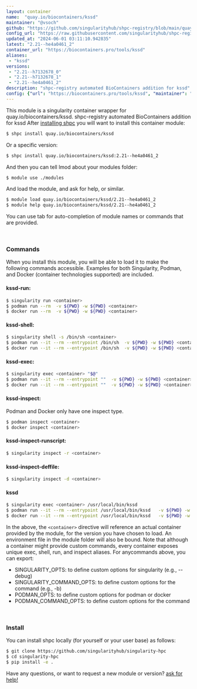 ```yaml
---
layout: container
name:  "quay.io/biocontainers/kssd"
maintainer: "@vsoch"
github: "https://github.com/singularityhub/shpc-registry/blob/main/quay.io/biocontainers/kssd/container.yaml"
config_url: "https://raw.githubusercontent.com/singularityhub/shpc-registry/main/quay.io/biocontainers/kssd/container.yaml"
updated_at: "2024-06-01 03:11:10.942835"
latest: "2.21--he4a0461_2"
container_url: "https://biocontainers.pro/tools/kssd"
aliases:
 - "kssd"
versions:
 - "2.21--h7132678_0"
 - "2.21--h7132678_1"
 - "2.21--he4a0461_2"
description: "shpc-registry automated BioContainers addition for kssd"
config: {"url": "https://biocontainers.pro/tools/kssd", "maintainer": "@vsoch", "description": "shpc-registry automated BioContainers addition for kssd", "latest": {"2.21--he4a0461_2": "sha256:dd1d9f16ac714ef3e395cca68fdcb5112d354e6c1a9a5a4a80c41686e8556853"}, "tags": {"2.21--h7132678_0": "sha256:0689f82346b3e9c007f48baa8d1dfa0558b01ff66d26e09dc0693032ae608f16", "2.21--h7132678_1": "sha256:2f1c6d168303359e09d69149b9546519277b4c48b97653f20896b251db4ef7a1", "2.21--he4a0461_2": "sha256:dd1d9f16ac714ef3e395cca68fdcb5112d354e6c1a9a5a4a80c41686e8556853"}, "docker": "quay.io/biocontainers/kssd", "aliases": {"kssd": "/usr/local/bin/kssd"}}
---
```


This module is a singularity container wrapper for quay.io/biocontainers/kssd.
shpc-registry automated BioContainers addition for kssd
After [installing shpc](#install) you will want to install this container module:


```bash
$ shpc install quay.io/biocontainers/kssd
```

Or a specific version:

```bash
$ shpc install quay.io/biocontainers/kssd:2.21--he4a0461_2
```

And then you can tell lmod about your modules folder:

```bash
$ module use ./modules
```

And load the module, and ask for help, or similar.

```bash
$ module load quay.io/biocontainers/kssd/2.21--he4a0461_2
$ module help quay.io/biocontainers/kssd/2.21--he4a0461_2
```

You can use tab for auto-completion of module names or commands that are provided.

<br>

### Commands

When you install this module, you will be able to load it to make the following commands accessible.
Examples for both Singularity, Podman, and Docker (container technologies supported) are included.

#### kssd-run:

```bash
$ singularity run <container>
$ podman run --rm  -v ${PWD} -w ${PWD} <container>
$ docker run --rm  -v ${PWD} -w ${PWD} <container>
```

#### kssd-shell:

```bash
$ singularity shell -s /bin/sh <container>
$ podman run --it --rm --entrypoint /bin/sh  -v ${PWD} -w ${PWD} <container>
$ docker run --it --rm --entrypoint /bin/sh  -v ${PWD} -w ${PWD} <container>
```

#### kssd-exec:

```bash
$ singularity exec <container> "$@"
$ podman run --it --rm --entrypoint ""  -v ${PWD} -w ${PWD} <container> "$@"
$ docker run --it --rm --entrypoint ""  -v ${PWD} -w ${PWD} <container> "$@"
```

#### kssd-inspect:

Podman and Docker only have one inspect type.

```bash
$ podman inspect <container>
$ docker inspect <container>
```

#### kssd-inspect-runscript:

```bash
$ singularity inspect -r <container>
```

#### kssd-inspect-deffile:

```bash
$ singularity inspect -d <container>
```


#### kssd

```bash
$ singularity exec <container> /usr/local/bin/kssd
$ podman run --it --rm --entrypoint /usr/local/bin/kssd   -v ${PWD} -w ${PWD} <container> -c " $@"
$ docker run --it --rm --entrypoint /usr/local/bin/kssd   -v ${PWD} -w ${PWD} <container> -c " $@"
```



In the above, the `<container>` directive will reference an actual container provided
by the module, for the version you have chosen to load. An environment file in the
module folder will also be bound. Note that although a container
might provide custom commands, every container exposes unique exec, shell, run, and
inspect aliases. For anycommands above, you can export:

 - SINGULARITY_OPTS: to define custom options for singularity (e.g., --debug)
 - SINGULARITY_COMMAND_OPTS: to define custom options for the command (e.g., -b)
 - PODMAN_OPTS: to define custom options for podman or docker
 - PODMAN_COMMAND_OPTS: to define custom options for the command

<br>

### Install

You can install shpc locally (for yourself or your user base) as follows:

```bash
$ git clone https://github.com/singularityhub/singularity-hpc
$ cd singularity-hpc
$ pip install -e .
```

Have any questions, or want to request a new module or version? [ask for help!](https://github.com/singularityhub/singularity-hpc/issues)